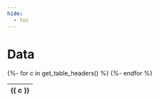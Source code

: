 ```yaml
---
hide:
  - toc
---
```



# Data

<table>
  <thead>
    <tr>
    {%- for c in get_table_headers() %}
      <th>{{ c }}</th>
    {%- endfor %}
    </tr>
  </thead>
  <tbody></tbody>
</table>

<link href="https://cdn.datatables.net/v/dt/jq-3.7.0/jszip-3.10.1/dt-2.1.7/b-3.1.2/b-colvis-3.1.2/b-html5-3.1.2/date-1.5.4/sb-1.8.0/datatables.min.css" rel="stylesheet">
 
<script src="https://cdn.datatables.net/v/dt/jq-3.7.0/jszip-3.10.1/dt-2.1.7/b-3.1.2/b-colvis-3.1.2/b-html5-3.1.2/date-1.5.4/sb-1.8.0/datatables.min.js"></script>  

<script>
  $(document).ready(function() {
    data = {{ get_table_rows() }}
    console.log('test')

    $('table').DataTable({
      data: data,
      columnDefs: [
        { targets: [0, 1, 2, 5, 6], visible: true},
        { targets: '_all', visible: false }
      ],
      layout: {
          top1: 'searchBuilder',
          topStart: {
              buttons: [
                  {
                      extend: 'colvis',
                      postfixButtons: ['colvisRestore']
                  },
                  {
                    extend: 'excelHtml5',
                    autoFilter: true,
                    sheetName: 'Exported data'
                  }
              ]
          }
      }
    });
  });
</script>

<script async defer src="https://scripts.simpleanalyticscdn.com/latest.js"></script>
<noscript><img src="https://queue.simpleanalyticscdn.com/noscript.gif" alt="" referrerpolicy="no-referrer-when-downgrade" /></noscript>